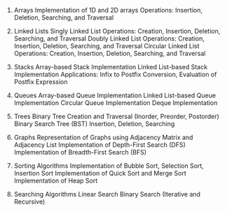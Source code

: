 1. Arrays
    Implementation of 1D and 2D arrays
    Operations: Insertion, Deletion, Searching, and Traversal

2. Linked Lists
    Singly Linked List
    Operations: Creation, Insertion, Deletion, Searching, and Traversal
    Doubly Linked List
    Operations: Creation, Insertion, Deletion, Searching, and Traversal
    Circular Linked List
    Operations: Creation, Insertion, Deletion, Searching, and Traversal

3. Stacks
    Array-based Stack Implementation
    Linked List-based Stack Implementation
    Applications: Infix to Postfix Conversion, Evaluation of Postfix Expression

4. Queues
    Array-based Queue Implementation
    Linked List-based Queue Implementation
    Circular Queue Implementation
    Deque Implementation

5. Trees
    Binary Tree
    Creation and Traversal (Inorder, Preorder, Postorder)
    Binary Search Tree (BST)
    Insertion, Deletion, Searching

6. Graphs
    Representation of Graphs using Adjacency Matrix and Adjacency List
    Implementation of Depth-First Search (DFS)
    Implementation of Breadth-First Search (BFS)

7. Sorting Algorithms
    Implementation of Bubble Sort, Selection Sort, Insertion Sort
    Implementation of Quick Sort and Merge Sort
    Implementation of Heap Sort

8. Searching Algorithms
    Linear Search
    Binary Search (Iterative and Recursive)

